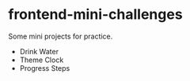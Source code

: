 # frontend-mini-challenges
Some mini projects for practice.
<ul>
  <li>Drink Water</li>
  <li>Theme Clock</li>
  <li>Progress Steps</li>
</ul> 
